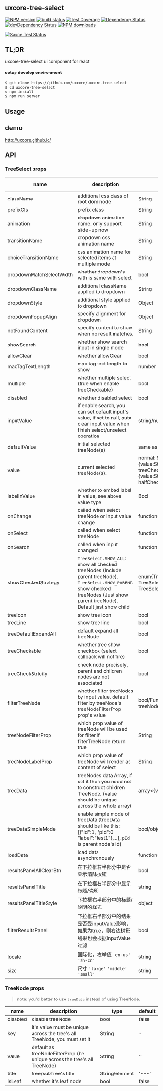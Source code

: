 ## uxcore-tree-select 

[![NPM version][npm-image]][npm-url]
[![build status][travis-image]][travis-url]
[![Test Coverage][coveralls-image]][coveralls-url]
[![Dependency Status][dep-image]][dep-url]
[![devDependency Status][devdep-image]][devdep-url]
[![NPM downloads][downloads-image]][npm-url]

[![Sauce Test Status][sauce-image]][sauce-url]

[npm-image]: http://img.shields.io/npm/v/uxcore-tree-select.svg?style=flat-square
[npm-url]: http://npmjs.org/package/uxcore-tree-select
[travis-image]: https://img.shields.io/travis/uxcore/uxcore-tree-select.svg?style=flat-square
[travis-url]: https://travis-ci.org/uxcore/uxcore-tree-select
[coveralls-image]: https://img.shields.io/coveralls/uxcore/uxcore-tree-select.svg?style=flat-square
[coveralls-url]: https://coveralls.io/r/uxcore/uxcore-tree-select?branch=master
[dep-image]: http://img.shields.io/david/uxcore/uxcore-tree-select.svg?style=flat-square
[dep-url]: https://david-dm.org/uxcore/uxcore-tree-select
[devdep-image]: http://img.shields.io/david/dev/uxcore/uxcore-tree-select.svg?style=flat-square
[devdep-url]: https://david-dm.org/uxcore/uxcore-tree-select#info=devDependencies
[downloads-image]: https://img.shields.io/npm/dm/uxcore-tree-select.svg
[sauce-image]: https://saucelabs.com/browser-matrix/uxcore-tree-select.svg
[sauce-url]: https://saucelabs.com/u/uxcore-tree-select

## TL;DR

uxcore-tree-select ui component for react

#### setup develop environment

```sh
$ git clone https://github.com/uxcore/uxcore-tree-select
$ cd uxcore-tree-select
$ npm install
$ npm run server
```

## Usage

## demo
http://uxcore.github.io/

## API

### TreeSelect props

| name     | description    | type     | default      |   since Ver. |
|----------|----------------|----------|--------------|--------------|
|className | additional css class of root dom node | String | '' |
|prefixCls | prefix class | String | 'uxcore-tree-select' |
|animation | dropdown animation name. only support slide-up now | String | '' |
|transitionName | dropdown css animation name | String | '' |
|choiceTransitionName | css animation name for selected items at multiple mode | String | '' |
|dropdownMatchSelectWidth | whether dropdown's with is same with select | bool | false |
|dropdownClassName | additional className applied to dropdown | String | - |
|dropdownStyle | additional style applied to dropdown | Object | {} |
|dropdownPopupAlign | specify alignment for dropdown | Object | - |
|notFoundContent | specify content to show when no result matches. | String | 'Not Found' |
|showSearch | whether show search input in single mode | bool | false |
|allowClear | whether allowClear | bool | false |
|maxTagTextLength | max tag text length to show | number | - |
|multiple | whether multiple select (true when enable treeCheckable) | bool | false |
|disabled | whether disabled select | bool | false |
|inputValue | if enable search, you can set default input's value, if set to null, auto clear input value when finish select/unselect operation | string/null | '' |
|defaultValue | initial selected treeNode(s) | same as value type | - |
|value | current selected treeNode(s). | normal: String/Array<String>. labelInValue: {value:String,label:React.Node}/Array<{value,label}>. treeCheckStrictly(halfChecked default false): {value:String,label:React.Node, halfChecked}/Array<{value,label,halfChecked}>. | - |
|labelInValue| whether to embed label in value, see above value type | Bool | false |
|onChange | called when select treeNode or input value change | function(value, label(null), extra) | - |
|onSelect | called when select treeNode | function(value, node, extra) | - |
|onSearch | called when input changed | function | - |
|showCheckedStrategy | `TreeSelect.SHOW_ALL`: show all checked treeNodes (Include parent treeNode). `TreeSelect.SHOW_PARENT`: show checked treeNodes (Just show parent treeNode). Default just show child. | enum{TreeSelect.SHOW_ALL, TreeSelect.SHOW_PARENT, TreeSelect.SHOW_CHILD } | TreeSelect.SHOW_CHILD |
|treeIcon | show tree icon | bool | false |
|treeLine | show tree line | bool | false |
|treeDefaultExpandAll | default expand all treeNode | bool | false |
|treeCheckable | whether tree show checkbox (select callback will not fire) | bool | false |
|treeCheckStrictly | check node precisely, parent and children nodes are not associated| bool | false |
|filterTreeNode | whether filter treeNodes by input value. default filter by treeNode's treeNodeFilterProp prop's value | bool/Function(inputValue:string, treeNode:TreeNode) | Function |
|treeNodeFilterProp | which prop value of treeNode will be used for filter if filterTreeNode return true | String | 'title' |
|treeNodeLabelProp | which prop value of treeNode will render as content of select | String | 'title' |
|treeData | treeNodes data Array, if set it then you need not to construct children TreeNode. (value should be unique across the whole array) | array<{value,label,children, [disabled]}> | [] |
|treeDataSimpleMode | enable simple mode of treeData.(treeData should be like this: [{"id":1, "pId":0, "label":"test1"},...], `pId` is parent node's id) | bool/object{id:'id', pId:'pId', rootPId:null} | false |
|loadData | load data asynchronously | function(node) | - |
| resultsPanelAllClearBtn | 在下拉框右半部分中是否显示清除按钮 | bool | true | 0.2.0 |
| resultsPanelTitle | 在下拉框右半部分中显示标题/说明 | string | '' | 0.2.0 |
| resultsPanelTitleStyle | 下拉框右半部分中的标题/说明的样式 | object | {} | 0.2.0 |
| filterResultsPanel | 下拉框右半部分中的结果是否受inputValue影响，如果为true，则右边树形结果也会根据inputValue过滤 | bool | true | 0.2.0 |
| locale | 国际化，枚举值 `'en-us'` `'zh-cn'` | string | `'zh-cn'` | 0.2.2 |
| size | 尺寸 `'large'` `'middle'` `'small'` | string | `'large'` | 0.4.15 |

### TreeNode props
> note: you'd better to use `treeData` instead of using TreeNode.

| name     | description    | type     | default      |
|----------|----------------|----------|--------------|
|disabled | disable treeNode | bool | false |
|key | it's value must be unique across the tree's all TreeNode, you must set it  | String | - |
|value | default as treeNodeFilterProp (be unique across the tree's all TreeNode) | String | '' |
|title | tree/subTree's title | String/element | '---' |
|isLeaf | whether it's leaf node | bool | false |
